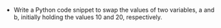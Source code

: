 - Write a Python code snippet to swap the values of two variables, a and b, initially holding the values 10 and 20, respectively.